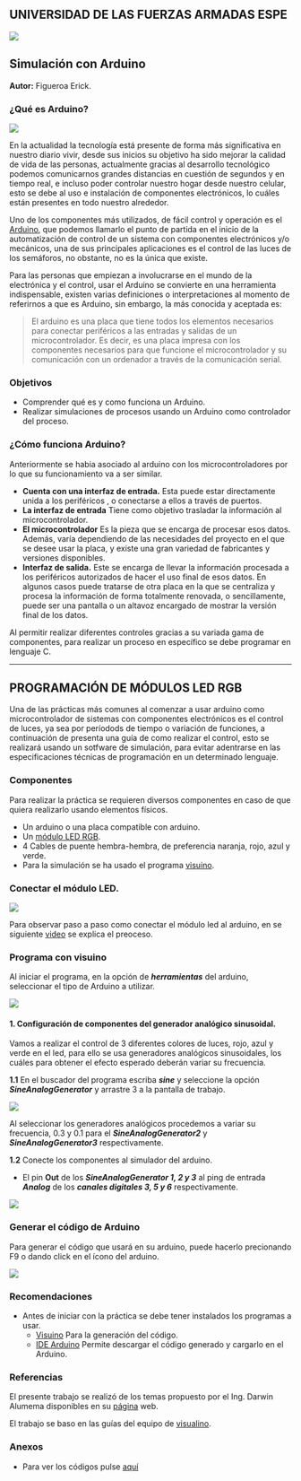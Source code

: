 ## UNIVERSIDAD DE LAS FUERZAS ARMADAS ESPE
![](https://github.com/erickfi/Practica-5/blob/master/Img/Escudo.jpg)
## Simulación con Arduino
**Autor:** Figueroa Erick.

### ¿Qué es Arduino?

![](https://github.com/erickfi/Simulaci-n-con-Arduino/blob/master/Imgs/Arduino.PNG)

En la actualidad la tecnología está presente de forma más significativa en nuestro diario vivir, desde sus inicios su objetivo ha sido mejorar la calidad de vida de las personas, actualmente gracias al desarrollo tecnológico podemos comunicarnos grandes distancias en cuestión de segundos y en tiempo real, e incluso poder controlar nuestro hogar desde nuestro celular, esto se debe al uso e instalación de componentes electrónicos, lo cuáles están presentes en todo nuestro alrededor.

Uno de los componentes más utilizados, de fácil control y operación es el [Arduino](https://www.arduino.cc/), que podemos llamarlo el punto de partida en el inicio de la automatización de control de un sistema con componentes electrónicos y/o mecánicos, una de sus principales aplicaciones es el control de las luces de los semáforos, no obstante, no es la única que existe.

Para las personas que empiezan a involucrarse en el mundo de la electrónica y el control, usar el Arduino se convierte en una herramienta indispensable, existen varias definiciones o interpretaciones al momento de referirnos a que es Arduino, sin embargo, la más conocida y aceptada es:

> El arduino es una placa que tiene todos los elementos necesarios para conectar periféricos a las entradas y salidas de un microcontrolador. Es decir, es una placa impresa con los componentes necesarios para que funcione el microcontrolador y su comunicación con un ordenador a través de la comunicación serial.

### Objetivos
- Comprender qué es y como funciona un Arduino.
- Realizar simulaciones de procesos usando un Arduino como controlador del proceso.

### ¿Cómo funciona Arduino?
Anteriormente se habia asociado al arduino con los microcontroladores por lo que su funcionamiento va a ser similar.
- **Cuenta con una interfaz de entrada.** Esta puede estar directamente unida a los periféricos , o conectarse a ellos a través de puertos.
- **La interfaz de entrada** Tiene como objetivo trasladar la información al microcontrolador.
- **El microcontrolador** Es la pieza que se encarga de procesar esos datos. Además, varía dependiendo de las necesidades del proyecto en el que se desee usar la placa, y existe una gran variedad de fabricantes y versiones disponibles.
- **Interfaz de salida.** Este se encarga de llevar la información procesada a los periféricos autorizados de hacer el uso final de esos datos. En algunos casos puede tratarse de otra placa en la que se centraliza y procesa la información de forma totalmente renovada, o sencillamente, puede ser una pantalla o un altavoz encargado de mostrar la versión final de los datos.

Al permitir realizar diferentes controles gracias a su variada gama de componentes, para realizar un proceso en específico se debe programar en lenguaje C.

---------------------------------------------------------------------------------------------------------------------------------------------------------------------------------
## PROGRAMACIÓN DE MÓDULOS LED RGB
Una de las prácticas más comunes al comenzar a usar arduino como microcontrolador de sistemas con componentes electrónicos es el control de luces, ya sea por períodods de tiempo o variación de funciones, a continuación de presenta una guía de como realizar el control, esto se realizará usando un sotfware de simulación, para evitar adentrarse en las especificaciones técnicas de programación en un determinado lenguaje.

### Componentes
Para realizar la práctica se requieren diversos componentes en caso de que quiera realizarlo usando elementos físicos.
- Un arduino o una placa compatible con arduino.
- Un [módulo LED RGB](https://www.iberobotics.com/producto/modulo-led-rgb/).
- 4 Cables de puente hembra-hembra, de preferencia naranja, rojo, azul y verde.
- Para la simulación se ha usado el programa [visuino](http://visuino.com/).

### Conectar el módulo LED.

![](https://github.com/erickfi/Simulaci-n-con-Arduino/blob/master/Imgs/modulo%20led.PNG)

Para observar paso a paso como conectar el módulo led al arduino, en se siguiente [video](https://www.youtube.com/watch?time_continue=10&v=QC-8zglK8GA&feature=emb_logo) se explica el preoceso.

### Programa con visuino
Al iniciar el programa, en la opción de ***herramientas*** del arduino, seleccionar el tipo de Arduino a utilizar.

![](https://github.com/erickfi/Simulaci-n-con-Arduino/blob/master/Imgs/visuino%20img%201.PNG)

#### 1. Configuración de componentes del generador analógico sinusoidal.
Vamos a realizar el control de 3 diferentes colores de luces, rojo, azul y verde en el led, para ello se usa generadores analógicos sinusoidales, los cuáles para obtener el efecto esperado deberán variar su frecuencia.

**1.1** En el buscador del programa escriba ***sine*** y seleccione la opción ***SineAnalogGenerator*** y arrastre 3 a la pantalla de trabajo.

![](https://github.com/erickfi/Simulaci-n-con-Arduino/blob/master/Imgs/generadores%20anal%C3%B3gicos.PNG)

Al seleccionar los generadores analógicos procedemos a variar su frecuencia, 0.3 y 0.1 para el ***SineAnalogGenerator2*** y ***SineAnalogGenerator3*** respectivamente.

**1.2** Conecte los componentes al simulador del arduino.
- El pin **Out** de los ***SineAnalogGenerator 1, 2 y 3*** al ping de entrada ***Analog*** de los ***canales digitales 3, 5 y 6*** respectivamente.

![](https://github.com/erickfi/Simulaci-n-con-Arduino/blob/master/Imgs/conexion%201.PNG)

### Generar el código de Arduino
Para generar el código que usará en su arduino, puede hacerlo precionando F9 o dando click en el ícono del arduino.

![](https://github.com/erickfi/Simulaci-n-con-Arduino/blob/master/Imgs/codigo.PNG)


### Recomendaciones
- Antes de iniciar con la práctica se debe tener instalados los programas a usar.
  - [Visuino](http://visuino.com/) Para la generación del código.
  - [IDE Arduino](https://www.arduino.cc/) Permite descargar el código generado y cargarlo en el Arduino.  

### Referencias
El presente trabajo se realizó de los temas propuesto por el Ing. Darwin Alumema disponibles en su [página](https://sites.google.com/site/mscingdarwinalulema/home?authuser=0) web.

El trabajo se baso en las guías del equipo de [visualino](http://visuino.com/).

### Anexos
- Para ver los códigos pulse [aquí](https://github.com/erickfi/Simulaci-n-con-Arduino/tree/master/C%C3%B3digos%20Fuente)
